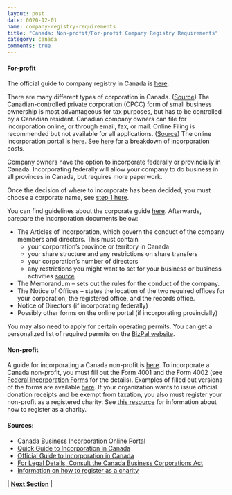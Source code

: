 ```yaml
---
layout: post
date: 0020-12-01
name: company-registry-requirements
title: "Canada: Non-profit/For-profit Company Registry Requirements"
category: canada
comments: true
---
```

#### For-profit
The official guide to company registry in Canada is [here](https://www.ic.gc.ca/eic/site/cd-dgc.nsf/eng/cs06642.html).

There are many different types of corporation in Canada. ([Source](https://www.thebalance.com/types-of-corporations-in-canada-2948060)) The Canadian-controlled private corporation (CPCC) form of small business ownership is most advantageous for tax purposes, but has to be controlled by a Canadian resident. Canadian company owners can file for incorporation online, or through email, fax, or mail. Online Filing is recommended but not available for all applications. ([Source](https://www.ic.gc.ca/eic/site/cd-dgc.nsf/eng/cs05097.html)) The online incorporation portal is [here](https://www.ic.gc.ca/app/scr/cc/CorporationsCanada/hm.html?locale=en_CA). See [here](https://www.thebalance.com/how-much-does-it-cost-to-incorporate-in-canada-2948228) for a breakdown of incorporation costs.

Company owners have the option to incorporate federally or provincially in Canada. Incorporating federally will allow your company to do business in all provinces in Canada, but requires more paperwork.

Once the decision of where to incorporate has been decided, you must choose a corporate name, see [step 1 here](https://www.ic.gc.ca/eic/site/cd-dgc.nsf/eng/cs06642.html).

You can find guidelines about the corporate guide [here](https://www.thebalance.com/how-to-incorporate-your-business-in-canada-2948225). 
Afterwards, parepare the incorporation documents below:
- The Articles of Incorporation, which govern the conduct of the company members and directors. This must contain
   - your corporation’s province or territory in Canada
   - your share structure and any restrictions on share transfers
   - your corporation’s number of directors
   - any restrictions you might want to set for your business or business activities [source](https://www.ic.gc.ca/eic/site/cd-dgc.nsf/eng/cs06642.html)
- The Memorandum – sets out the rules for the conduct of the company.
- The Notice of Offices – states the location of the two required offices for your corporation, the registered office, and the records office.
- Notice of Directors (if incorporating federally)
- Possibly other forms on the online portal (if incorporating provincially)


You may also need to apply for certain operating permits. You can get a personalized list of required permits on the [BizPal website](http://www.cloudacl.com/blockpage/?app=chrome_antiporn&ver=0.19.8.0&url=bizpal.ca&cid=2&nv=true&lang=en-US&raw=http%3A%2F%2Fwww.bizpal.ca%2Fen%2F).



#### Non-profit
A guide for incorporating a Canada non-profit is [here](https://www.ic.gc.ca/eic/site/cd-dgc.nsf/eng/cs04970.html).
To incorporate a Canada non-profit, you must fill out the Form 4001 and the Form 4002 (see [Federal Incorporation Forms](https://www.ic.gc.ca/eic/site/cd-dgc.nsf/eng/cs05260.html) for the details). Examples of filled out versions of the forms are available [here](https://www.ic.gc.ca/eic/site/cd-dgc.nsf/eng/cs05016.html).
If your organization wants to issue official donation receipts and be exempt from taxation, you also must register your non-profit as a registered charity. See [this resource](https://www.canada.ca/en/revenue-agency/services/charities-giving/charities/applying-registration.html) for information about how to register as a charity.


#### Sources: 
- [Canada Business Incorporation Online Portal](https://www.ic.gc.ca/app/scr/cc/CorporationsCanada/hm.html?locale=en_CA)
- [Quick Guide to Incorporation in Canada](https://www.thebalance.com/how-to-incorporate-your-business-in-canada-2948225)
- [Official Guide to Incorporation in Canada](https://www.ic.gc.ca/eic/site/cd-dgc.nsf/eng/cs06642.html)
- [For Legal Details, Consult the Canada Business Corporations Act](https://www.canlii.org/en/ca/laws/stat/rsc-1985-c-c-44/latest/rsc-1985-c-c-44.html)
- [Information on how to register as a charity](https://www.canada.ca/en/revenue-agency/services/charities-giving/charities/applying-registration.html)


| **[Next Section]( https://neo-project.github.io/global-blockchain-compliance-hub//canada/canada-team-member-nationality-requirements.html)** |


